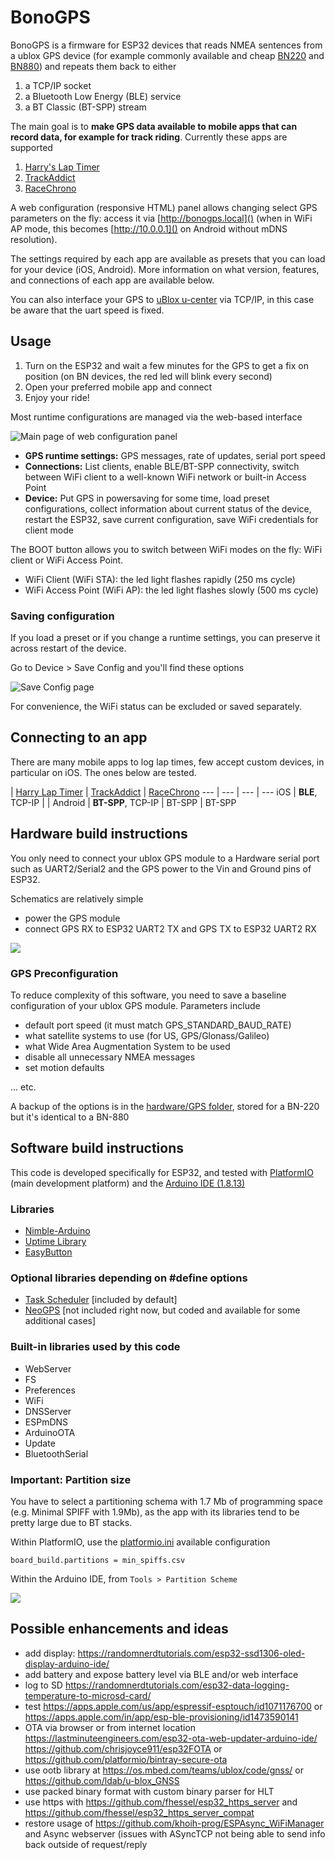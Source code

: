 # BonoGPS

BonoGPS is a firmware for ESP32 devices that reads NMEA sentences from a ublox GPS device (for example commonly available and cheap [BN220](https://www.amazon.com/Navigation-Raspberry-Betaflight-Geekstory-Shipping/dp/B07PRDY6DS) and [BN880](https://www.amazon.com/Geekstory-Navigation-Raspberry-Aircraft-Controller/dp/B078Y6323W)) and repeats them back to either

1. a TCP/IP socket
2. a Bluetooth Low Energy (BLE) service
3. a BT Classic (BT-SPP) stream


The main goal is to **make GPS data available to mobile apps that can record data, for example for track riding**. Currently these apps are supported

1. [Harry's Lap Timer](https://www.gps-laptimer.de)
2. [TrackAddict](https://www.hptuners.com/product/trackaddict-app/)
3. [RaceChrono](https://racechrono.com/)

A web configuration (responsive HTML) panel allows changing select GPS parameters on the fly: access it via [http://bonogps.local]() (when in WiFi AP mode, this becomes [http://10.0.0.1]() on Android without mDNS resolution).

The settings required by each app are available as presets that you can load for your device (iOS, Android). More information on what version, features, and connections of each app are available below.

You can also interface your GPS to [uBlox u-center](https://www.u-blox.com/en/product/u-center) via TCP/IP, in this case be aware that the uart speed is fixed.

## Usage

1. Turn on the ESP32 and wait a few minutes for the GPS to get a fix on position (on BN devices, the red led will blink every second)
2. Open your preferred mobile app and connect 
3. Enjoy your ride!

Most runtime configurations are managed via the web-based interface

![Main page of web configuration panel](software/using/webinterface_root.png)

- **GPS runtime settings:** GPS messages, rate of updates, serial port speed
- **Connections:** List clients, enable BLE/BT-SPP connectivity, switch between WiFi client to a well-known WiFi network or built-in Access Point
- **Device:** Put GPS in powersaving for some time, load preset configurations, collect information about current status of the device, restart the ESP32, save current configuration, save WiFi credentials for client mode

The BOOT button allows you to switch between WiFi modes on the fly: WiFi client or WiFi Access Point.

- WiFi Client (WiFi STA): the led light flashes rapidly (250 ms cycle)
- WiFi Access Point (WiFi AP): the led light flashes slowly (500 ms cycle)

### Saving configuration

If you load a preset or if you change a runtime settings, you can preserve it across restart of the device.

Go to Device > Save Config and you'll find these options

![Save Config page](software/using/webinterface_saveconfig.png)

For convenience, the WiFi status can be excluded or saved separately.

## Connecting to an app

There are many mobile apps to log lap times, few accept custom devices, in particular on iOS. The ones below are tested.

 | [Harry Lap Timer](configuring/harrylaptimer) | [TrackAddict](configuring/trackaddict) | [RaceChrono](configuring/racechrono) 
--- | --- | --- | --- 
 iOS | **BLE**, TCP-IP | | 
 Android | **BT-SPP**, TCP-IP | BT-SPP | BT-SPP 


## Hardware build instructions

You only need to connect your ublox GPS module to a Hardware serial port such as UART2/Serial2 and the GPS power to the Vin and Ground pins of ESP32.

Schematics are relatively simple

* power the GPS module
* connect GPS RX to ESP32 UART2 TX and GPS TX to ESP32 UART2 RX

![](hardware/esp32/esp32_to_gps_schem.png)

### GPS Preconfiguration

To reduce complexity of this software, you need to save a baseline configuration of your ublox GPS module. Parameters include

- default port speed (it must match GPS_STANDARD_BAUD_RATE)
- what satellite systems to use (for US, GPS/Glonass/Galileo)
- what Wide Area Augmentation System to be used
- disable all unnecessary NMEA messages
- set motion defaults

... etc.

A backup of the options is in the [hardware/GPS folder](hardware/GPS/gps-bn220-config.txt), stored for a BN-220 but it's identical to a BN-880


## Software build instructions

This code is developed specifically for ESP32, and tested with [PlatformIO](https://platformio.org/) (main development platform) and the [Arduino IDE (1.8.13)](https://www.arduino.cc/en/software)

### Libraries
  - [Nimble-Arduino](https://github.com/h2zero/NimBLE-Arduino) 
  - [Uptime Library](https://github.com/YiannisBourkelis/Uptime-Library) 
  - [EasyButton](https://easybtn.earias.me/) 

### Optional libraries depending on #define options
  - [Task Scheduler](https://github.com/arkhipenko/TaskScheduler)  [included by default]
  - [NeoGPS](https://github.com/SlashDevin/NeoGPS)  [not included right now, but coded and available for some additional cases]

### Built-in libraries used by this code
  - WebServer
  - FS
  - Preferences
  - WiFi
  - DNSServer
  - ESPmDNS
  - ArduinoOTA
  - Update
  - BluetoothSerial 

### Important: Partition size

You have to select a partitioning schema with 1.7 Mb of programming space (e.g. Minimal SPIFF with 1.9Mb), as the app with its libraries tend to be pretty large due to BT stacks.

Within PlatformIO, use the [platformio.ini](platformio.ini) available configuration

```
board_build.partitions = min_spiffs.csv
```

Within the Arduino IDE, from `Tools > Partition Scheme`

![](software/building/partition_setting.png)


## Possible enhancements and ideas
   
  - add display: https://randomnerdtutorials.com/esp32-ssd1306-oled-display-arduino-ide/
  - add battery and expose battery level via BLE and/or web interface
  - log to SD  https://randomnerdtutorials.com/esp32-data-logging-temperature-to-microsd-card/
  - test https://apps.apple.com/us/app/espressif-esptouch/id1071176700 or https://apps.apple.com/in/app/esp-ble-provisioning/id1473590141
  - OTA via browser or from internet location https://lastminuteengineers.com/esp32-ota-web-updater-arduino-ide/ https://github.com/chrisjoyce911/esp32FOTA or https://github.com/platformio/bintray-secure-ota
  - use ootb library at https://os.mbed.com/teams/ublox/code/gnss/ or https://github.com/ldab/u-blox_GNSS
  - use packed binary format with custom binary parser for HLT
  - use https with https://github.com/fhessel/esp32_https_server and https://github.com/fhessel/esp32_https_server_compat
  - restore usage of https://github.com/khoih-prog/ESPAsync_WiFiManager and Async webserver (issues with ASyncTCP not being able to send info back outside of request/reply

